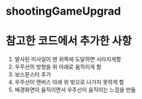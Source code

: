 # shootingGameUpgrad
# 참고한 코드에서 추가한 사항
1. 발사된 미사일이 맨 위쪽에 도달하면 사라지게함
2. 우주선의 방향을 위 아래로 움직이게 함
3. 보스몬스터 추가
4. 우주선이 캔버스 아래 위 밖으로 나가지 못하게 함 
5. 배경화면이 움직이면서 우주선이 움직이는 느낌을 만듦
